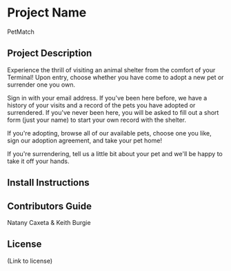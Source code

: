 # Project Name
PetMatch

## Project Description
Experience the thrill of visiting an animal shelter from the comfort of your Terminal! Upon entry, choose whether you have come to adopt a new pet or surrender one you own.

Sign in with your email address. If you've been here before, we have a history of your visits and a record of the pets you have adopted or surrendered. If you've never been here, you will be asked to fill out a short form (just your name) to start your own record with the shelter.

If you're adopting, browse all of our available pets, choose one you like, sign our adoption agreement, and take your pet home!

If you're surrendering, tell us a little bit about your pet and we'll be happy to take it off your hands.

## Install Instructions

## Contributors Guide
Natany Caxeta & Keith Burgie

## License
(Link to license)